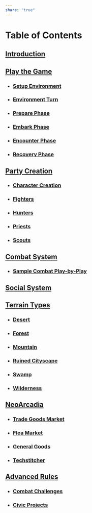 ```yaml
---  
share: "true"  
---  
```

  
# Table of Contents    
    
## [Introduction](./index.html)    
    
## [Play the Game](./Play%20the%20Game.html)    
    
- ### [Setup Environment](./Environment%20System.html)    
- ### [Environment Turn](./Environment%20Turn.html)    
- ### [Prepare Phase](./Prepare%20Phase.html)    
- ### [Embark Phase](./Embark%20Phase.html)    
- ### [Encounter Phase](./Encounter%20Phase.html)    
- ### [Recovery Phase](./Recovery%20Phase.html)    
    
## [Party Creation](./Party%20Creation.html)    
    
- ### [Character Creation](./Character%20Creation.html)    
- ### [Fighters](./Fighters.html)    
- ### [Hunters](./Hunters.html)    
- ### [Priests](./Priests.html)    
- ### [Scouts](./Scouts.html)    
    
## [Combat System](./Combat%20System.html)    
    
- ### [Sample Combat Play-by-Play](./Sample%20Combat%20Play-by-Play.html)    
    
## [Social System](./Social%20System.html)    
    
## [Terrain Types](./Terrain%20Types.html)    
    
- ### [Desert](./Desert.html)    
- ### [Forest](./Forest.html)    
- ### [Mountain](./Mountain.html)    
- ### [Ruined Cityscape](./Ruined%20Cityscape.html)    
- ### [Swamp](./Swamp.html)    
- ### [Wilderness](./Wilderness.html)     
    
## [NeoArcadia](./NeoArcadia.html)    
    
- ### [Trade Goods Market](./Trade%20Goods%20Market.html)    
- ### [Flea Market](./Flea%20Market.html)    
- ### [General Goods](./General%20Goods.html)    
- ### [Techstitcher](./Techstitcher.html)    
     
## [Advanced Rules](./Advanced%20Rules.html)    
    
- ### [Combat Challenges](./Combat%20Challenges.html)    
- ### [Civic Projects](./Civic%20Projects.html)    
    

